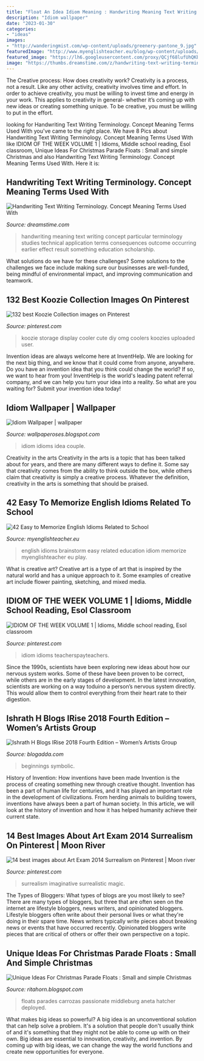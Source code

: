 ```yaml
---
title: "Float An Idea Idiom Meaning : Handwriting Meaning Text Writing Concept Particular Terminology Studies Technical Application Terms Consequences Outcome Occurring Earlier Effect Result Something Education Scholarship"
description: "Idiom wallpaper"
date: "2023-01-30"
categories:
- "ideas"
images:
- "http://wanderingmist.com/wp-content/uploads/greenery-pantone_9.jpg"
featuredImage: "http://www.myenglishteacher.eu/blog/wp-content/uploads/2014/10/brainstorm-english-idiom.png"
featured_image: "https://lh6.googleusercontent.com/proxy/QCjf68lufUhQKbIPWRcI5Amaruau9zniPU-8kFsZtkXUAnlkjI6qnOV2lcRS1To5pMF7_iHFWrtO7DFHY6O6WHstSgt4Vb1Rw2RKx10-kRJDMHJoKIvfIxaFGAKa9KuV"
image: "https://thumbs.dreamstime.com/z/handwriting-text-writing-terminology-concept-meaning-terms-used-particular-technical-application-studies-129960792.jpg"
---
```



The Creative process: How does creativity work?
Creativity is a process, not a result. Like any other activity, creativity involves time and effort. In order to achieve creativity, you must be willing to invest time and energy in your work. This applies to creativity in general- whether it’s coming up with new ideas or creating something unique. To be creative, you must be willing to put in the effort.

	

		
looking for Handwriting Text Writing Terminology. Concept Meaning Terms Used With you've came to the right place. We have 8 Pics about Handwriting Text Writing Terminology. Concept Meaning Terms Used With like IDIOM OF THE WEEK VOLUME 1 | Idioms, Middle school reading, Esol classroom, Unique Ideas For Christmas Parade Floats : Small and simple Christmas and also Handwriting Text Writing Terminology. Concept Meaning Terms Used With. Here it is:
		
    
## Handwriting Text Writing Terminology. Concept Meaning Terms Used With

<img loading=lazy src="https://thumbs.dreamstime.com/z/handwriting-text-writing-terminology-concept-meaning-terms-used-particular-technical-application-studies-129960792.jpg" onerror="this.onerror=null;this.src='https://tse1.mm.bing.net/th?id=OIP.mLWcOTpgnku9uWTSZeBckwHaFW&amp;pid=15.1';" alt="Handwriting Text Writing Terminology. Concept Meaning Terms Used With">

_Source: dreamstime.com_

>handwriting meaning text writing concept particular terminology studies technical application terms consequences outcome occurring earlier effect result something education scholarship. 

	

What solutions do we have for these challenges?
Some solutions to the challenges we face include making sure our businesses are well-funded, being mindful of environmental impact, and improving communication and teamwork.

    
## 132 Best Koozie Collection Images On Pinterest

<img loading=lazy src="https://s-media-cache-ak0.pinimg.com/736x/c1/58/99/c15899f87bc067f38a7339e9dc0ee6e7--cute-ideas-storage-ideas.jpg" onerror="this.onerror=null;this.src='https://tse1.mm.bing.net/th?id=OIP.LbY9Ajnyew_FEGHu7vVXOQHaHa&amp;pid=15.1';" alt="132 best Koozie Collection images on Pinterest">

_Source: pinterest.com_

>koozie storage display cooler cute diy omg coolers koozies uploaded user. 

	

Invention ideas are always welcome here at InventHelp. We are looking for the next big thing, and we know that it could come from anyone, anywhere. Do you have an invention idea that you think could change the world? If so, we want to hear from you! InventHelp is the world's leading patent referral company, and we can help you turn your idea into a reality. So what are you waiting for? Submit your invention idea today!

    
## Idiom Wallpaper | Wallpaper

<img loading=lazy src="https://2.bp.blogspot.com/-Cg946C1Ki8Q/UIWWGrl_FWI/AAAAAAAABX8/dYf4pkA0XDk/s1600/idiomrainingcatsanddogs.png" onerror="this.onerror=null;this.src='https://tse1.mm.bing.net/th?id=OIP.2hAODuueYk0vHSxa5m7exQHaFP&amp;pid=15.1';" alt="Idiom Wallpaper | wallpaper">

_Source: wallpaperoses.blogspot.com_

>idiom idioms idea couple. 

	

Creativity in the arts
Creativity in the arts is a topic that has been talked about for years, and there are many different ways to define it. Some say that creativity comes from the ability to think outside the box, while others claim that creativity is simply a creative process. Whatever the definition, creativity in the arts is something that should be praised.

    
## 42 Easy To Memorize English Idioms Related To School

<img loading=lazy src="http://www.myenglishteacher.eu/blog/wp-content/uploads/2014/10/brainstorm-english-idiom.png" onerror="this.onerror=null;this.src='https://tse1.mm.bing.net/th?id=OIP.lLz_0C1rNdUP13kgWGcOKwHaDt&amp;pid=15.1';" alt="42 Easy to Memorize English Idioms Related to School">

_Source: myenglishteacher.eu_

>english idioms brainstorm easy related education idiom memorize myenglishteacher eu play. 

	

What is creative art?
Creative art is a type of art that is inspired by the natural world and has a unique approach to it. Some examples of creative art include flower painting, sketching, and mixed media.

    
## IDIOM OF THE WEEK VOLUME 1 | Idioms, Middle School Reading, Esol Classroom

<img loading=lazy src="https://i.pinimg.com/originals/51/fd/c6/51fdc6468264628aee1ac38542156b82.jpg" onerror="this.onerror=null;this.src='https://tse2.mm.bing.net/th?id=OIP.-qlKVFBnaC77I9xfR-HFLgAAAA&amp;pid=15.1';" alt="IDIOM OF THE WEEK VOLUME 1 | Idioms, Middle school reading, Esol classroom">

_Source: pinterest.com_

>idiom idioms teacherspayteachers. 

	

Since the 1990s, scientists have been exploring new ideas about how our nervous system works. Some of these have been proven to be correct, while others are in the early stages of development. In the latest innovation, scientists are working on a way toduino a person’s nervous system directly. This would allow them to control everything from their heart rate to their digestion.

    
## Ishrath H Blogs IRise 2018 Fourth Edition – Women’s Artists Group

<img loading=lazy src="http://wanderingmist.com/wp-content/uploads/greenery-pantone_9.jpg" onerror="this.onerror=null;this.src='https://tse4.mm.bing.net/th?id=OIP.huXscNuY7mL-zAo_GfyImgHaFF&amp;pid=15.1';" alt="Ishrath H Blogs IRise 2018 Fourth Edition – Women’s Artists Group">

_Source: blogadda.com_

>beginnings symbolic. 

	

History of Invention: How inventions have been made
Invention is the process of creating something new through creative thought. Invention has been a part of human life for centuries, and it has played an important role in the development of civilizations. From herding animals to building towers, inventions have always been a part of human society. In this article, we will look at the history of invention and how it has helped humanity achieve their current state.

    
## 14 Best Images About Art Exam 2014 Surrealism On Pinterest | Moon River

<img loading=lazy src="https://s-media-cache-ak0.pinimg.com/736x/2e/40/26/2e4026729549c43430442588a8236e2d.jpg" onerror="this.onerror=null;this.src='https://tse3.mm.bing.net/th?id=OIP.yZjavfDieiv2cn7ln-0ZzwHaJj&amp;pid=15.1';" alt="14 best images about Art Exam 2014 Surrealism on Pinterest | Moon river">

_Source: pinterest.com_

>surrealism imaginative surrealistic magic. 

	

The Types of Bloggers: What types of blogs are you most likely to see?
There are many types of bloggers, but three that are often seen on the internet are lifestyle bloggers, news writers, and opinionated bloggers. Lifestyle bloggers often write about their personal lives or what they're doing in their spare time. News writers typically write pieces about breaking news or events that have occurred recently. Opinionated bloggers write pieces that are critical of others or offer their own perspective on a topic.

    
## Unique Ideas For Christmas Parade Floats : Small And Simple Christmas

<img loading=lazy src="https://lh6.googleusercontent.com/proxy/QCjf68lufUhQKbIPWRcI5Amaruau9zniPU-8kFsZtkXUAnlkjI6qnOV2lcRS1To5pMF7_iHFWrtO7DFHY6O6WHstSgt4Vb1Rw2RKx10-kRJDMHJoKIvfIxaFGAKa9KuV" onerror="this.onerror=null;this.src='https://tse4.mm.bing.net/th?id=OIP.grnRNrzIePPTPb-RCxk6tQAAAA&amp;pid=15.1';" alt="Unique Ideas For Christmas Parade Floats : Small and simple Christmas">

_Source: ritahorn.blogspot.com_

>floats parades carrozas passionate middleburg aneta hatcher deployed. 

	

What makes big ideas so powerful?
A big idea is an unconventional solution that can help solve a problem. It's a solution that people don't usually think of and it's something that they might not be able to come up with on their own. Big ideas are essential to innovation, creativity, and invention. By coming up with big ideas, we can change the way the world functions and create new opportunities for everyone.

